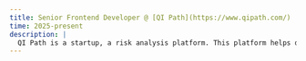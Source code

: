 ```yaml
---
title: Senior Frontend Developer @ [QI Path](https://www.qipath.com/)
time: 2025-present
description: |
  QI Path is a startup, a risk analysis platform. This platform helps decision makers in a variety of industries accurately assess risk, so they can make decisions with an awareness of hidden vulnerabilities and minimize quality and safety issues. This role also re-connects me with a college friend!
---
```

